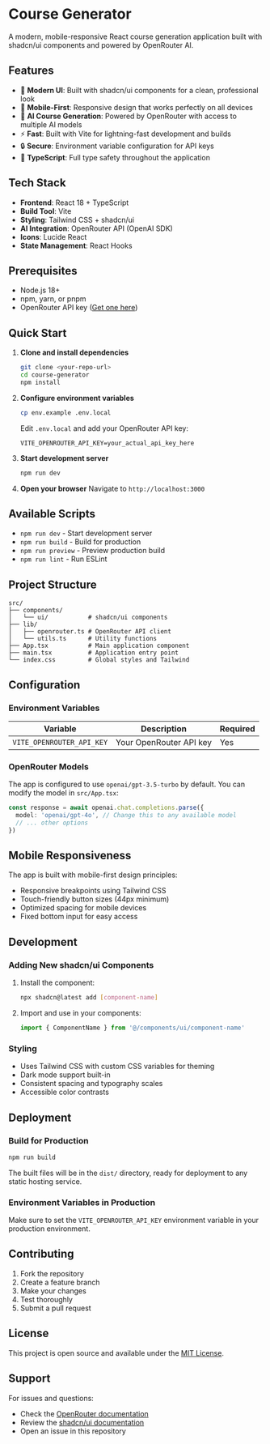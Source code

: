 # Course Generator

A modern, mobile-responsive React course generation application built with shadcn/ui components and powered by OpenRouter AI.

## Features

- 🎨 **Modern UI**: Built with shadcn/ui components for a clean, professional look
- 📱 **Mobile-First**: Responsive design that works perfectly on all devices
- 🤖 **AI Course Generation**: Powered by OpenRouter with access to multiple AI models
- ⚡ **Fast**: Built with Vite for lightning-fast development and builds
- 🔒 **Secure**: Environment variable configuration for API keys
- 🎯 **TypeScript**: Full type safety throughout the application

## Tech Stack

- **Frontend**: React 18 + TypeScript
- **Build Tool**: Vite
- **Styling**: Tailwind CSS + shadcn/ui
- **AI Integration**: OpenRouter API (OpenAI SDK)
- **Icons**: Lucide React
- **State Management**: React Hooks

## Prerequisites

- Node.js 18+
- npm, yarn, or pnpm
- OpenRouter API key ([Get one here](https://openrouter.ai/keys))

## Quick Start

1. **Clone and install dependencies**

   ```bash
   git clone <your-repo-url>
   cd course-generator
   npm install
   ```

2. **Configure environment variables**

   ```bash
   cp env.example .env.local
   ```

   Edit `.env.local` and add your OpenRouter API key:

   ```env
   VITE_OPENROUTER_API_KEY=your_actual_api_key_here
   ```

3. **Start development server**

   ```bash
   npm run dev
   ```

4. **Open your browser**
   Navigate to `http://localhost:3000`

## Available Scripts

- `npm run dev` - Start development server
- `npm run build` - Build for production
- `npm run preview` - Preview production build
- `npm run lint` - Run ESLint

## Project Structure

```
src/
├── components/
│   └── ui/           # shadcn/ui components
├── lib/
│   ├── openrouter.ts # OpenRouter API client
│   └── utils.ts      # Utility functions
├── App.tsx           # Main application component
├── main.tsx          # Application entry point
└── index.css         # Global styles and Tailwind
```

## Configuration

### Environment Variables

| Variable                  | Description             | Required |
| ------------------------- | ----------------------- | -------- |
| `VITE_OPENROUTER_API_KEY` | Your OpenRouter API key | Yes      |

### OpenRouter Models

The app is configured to use `openai/gpt-3.5-turbo` by default. You can modify the model in `src/App.tsx`:

```typescript
const response = await openai.chat.completions.parse({
  model: 'openai/gpt-4o', // Change this to any available model
  // ... other options
})
```

## Mobile Responsiveness

The app is built with mobile-first design principles:

- Responsive breakpoints using Tailwind CSS
- Touch-friendly button sizes (44px minimum)
- Optimized spacing for mobile devices
- Fixed bottom input for easy access

## Development

### Adding New shadcn/ui Components

1. Install the component:

   ```bash
   npx shadcn@latest add [component-name]
   ```

2. Import and use in your components:
   ```typescript
   import { ComponentName } from '@/components/ui/component-name'
   ```

### Styling

- Uses Tailwind CSS with custom CSS variables for theming
- Dark mode support built-in
- Consistent spacing and typography scales
- Accessible color contrasts

## Deployment

### Build for Production

```bash
npm run build
```

The built files will be in the `dist/` directory, ready for deployment to any static hosting service.

### Environment Variables in Production

Make sure to set the `VITE_OPENROUTER_API_KEY` environment variable in your production environment.

## Contributing

1. Fork the repository
2. Create a feature branch
3. Make your changes
4. Test thoroughly
5. Submit a pull request

## License

This project is open source and available under the [MIT License](LICENSE).

## Support

For issues and questions:

- Check the [OpenRouter documentation](https://openrouter.ai/docs)
- Review the [shadcn/ui documentation](https://ui.shadcn.com/)
- Open an issue in this repository
